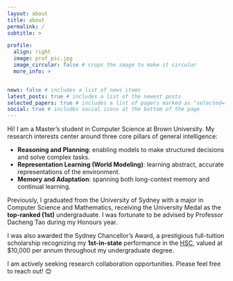 ```yaml
---
layout: about
title: about
permalink: /
subtitle: >

profile:
  align: right
  image: prof_pic.jpg
  image_circular: false # crops the image to make it circular
  more_info: >


news: false # includes a list of news items
latest_posts: true # includes a list of the newest posts
selected_papers: true # includes a list of papers marked as "selected={true}"
social: true # includes social icons at the bottom of the page
---
```


Hi! I am a Master’s student in Computer Science at Brown University. My research interests center around three core pillars of general intelligence:

- **Reasoning and Planning**: enabling models to make structured decisions and solve complex tasks.  
- **Representation Learning (World Modeling)**: learning abstract, accurate representations of the environment.  
- **Memory and Adaptation**: spanning both long-context memory and continual learning.

Previously, I graduated from the University of Sydney with a major in Computer Science and Mathematics, receiving the University Medal as the **top-ranked (1st)** undergraduate. I was fortunate to be advised by Professor Dacheng Tao during my Honours year. 

I was also awarded the Sydney Chancellor’s Award, a prestigious full-tuition scholarship recognizing my **1st-in-state** performance in the [HSC](https://en.wikipedia.org/wiki/Higher_School_Certificate_(New_South_Wales)), valued at $10,000 per annum throughout my undergraduate degree.

I am actively seeking research collaboration opportunities. Please feel free to reach out! 😊
